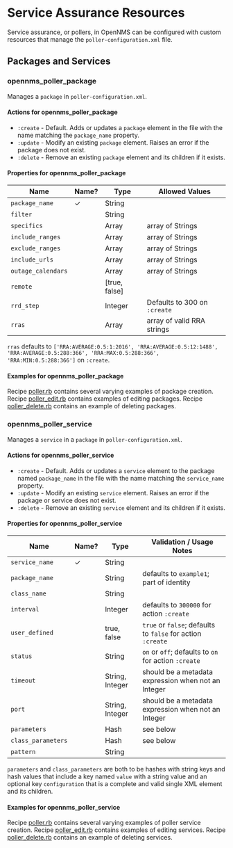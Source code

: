 # Service Assurance Resources

Service assurance, or pollers, in OpenNMS can be configured with custom resources that manage the `poller-configuration.xml` file.

## Packages and Services

### opennms\_poller\_package

Manages a `package` in `poller-configuration.xml`.

#### Actions for opennms\_poller\_package

* `:create` - Default. Adds or updates a `package` element in the file with the name matching the `package_name` property.
* `:update` - Modify an existing `package` element. Raises an error if the package does not exist.
* `:delete` - Remove an existing `package` element and its children if it exists.

#### Properties for opennms\_poller\_package

| Name                 | Name? | Type                  | Allowed Values                                                                    |
| -------------------- | ----- | --------------------- | --------------------------------------------------------------------------------- |
| `package_name`       |   ✓   | String                |                                                                                   |
| `filter`             |       | String                |                                                                                   |
| `specifics`          |       | Array                 | array of Strings                                                                  |
| `include_ranges`     |       | Array                 | array of Strings                                                                  |
| `exclude_ranges`     |       | Array                 | array of Strings                                                                  |
| `include_urls`       |       | Array                 | array of Strings                                                                  |
| `outage_calendars`   |       | Array                 | array of Strings                                                                  |
| `remote`             |       | [true, false]         |                                                                                   |
| `rrd_step`           |       | Integer               | Defaults to 300 on `:create`                                                      |
| `rras`               |       | Array                 | array of valid RRA strings                                                        |

`rras` defaults to `['RRA:AVERAGE:0.5:1:2016', 'RRA:AVERAGE:0.5:12:1488', 'RRA:AVERAGE:0.5:288:366', 'RRA:MAX:0.5:288:366', 'RRA:MIN:0.5:288:366']` on `:create`.

#### Examples for opennms\_poller\_package

Recipe [poller.rb](../test/fixtures/cookbooks/opennms_resource_tests/recipes/poller.rb) contains several varying examples of package creation.
Recipe [poller\_edit.rb](../test/fixtures/cookbooks/opennms_resource_tests/recipes/poller_edit.rb) contains examples of editing packages.
Recipe [poller\_delete.rb](../test/fixtures/cookbooks/opennms_resource_tests/recipes/poller_delete.rb) contains an example of deleting packages.

### opennms\_poller\_service

Manages a `service` in a `package` in `poller-configuration.xml`.

#### Actions for opennms\_poller\_service

* `:create` - Default. Adds or updates a `service` element to the package named `package_name` in the file with the name matching the `service_name` property.
* `:update` - Modify an existing `service` element. Raises an error if the package or service does not exist.
* `:delete` - Remove an existing `service` element and its children if it exists.

#### Properties for opennms\_poller\_service

| Name                   | Name? | Type                | Validation / Usage Notes                                     |
| ---------------------- | ----- | ------------------- | ------------------------------------------------------------ |
| `service_name`         |   ✓   | String              |                                                              |
| `package_name`         |       | String              | defaults to `example1`; part of identity                     |
| `class_name`           |       | String              |                                                              |
| `interval`             |       | Integer             | defaults to `300000` for action `:create`                    |
| `user_defined`         |       | true, false         | `true` or `false`; defaults to `false` for action `:create`  |
| `status`               |       | String              | `on` or `off`; defaults to `on` for action `:create`         |
| `timeout`              |       | String, Integer     | should be a metadata expression when not an Integer          |
| `port`                 |       | String, Integer     | should be a metadata expression when not an Integer          |
| `parameters`           |       | Hash                | see below                                                    |
| `class_parameters`     |       | Hash                | see below                                                    |
| `pattern`              |       | String              |                                                              |

`parameters` and `class_parameters` are both to be hashes with string keys and hash values that include a key named `value` with a string value and an optional key `configuration` that is a complete and valid single XML element and its children.

#### Examples for opennms\_poller\_service

Recipe [poller.rb](../test/fixtures/cookbooks/opennms_resource_tests/recipes/poller.rb) contains several varying examples of poller service creation.
Recipe [poller\_edit.rb](../test/fixtures/cookbooks/opennms_resource_tests/recipes/poller_edit.rb) contains examples of editing services.
Recipe [poller\_delete.rb](../test/fixtures/cookbooks/opennms_resource_tests/recipes/poller_delete.rb) contains an example of deleting services.
